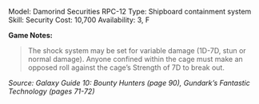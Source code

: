 Model: Damorind Securities RPC-12
Type: Shipboard containment system
Skill: Security
Cost: 10,700
Availability: 3, F

**Game Notes:**
> The shock system may be set for variable damage (1D-7D, stun or normal damage). Anyone confined within the cage must make an opposed roll against the cage’s Strength of 7D to break out.

*Source: Galaxy Guide 10: Bounty Hunters (page 90), Gundark’s Fantastic Technology (pages 71-72)*